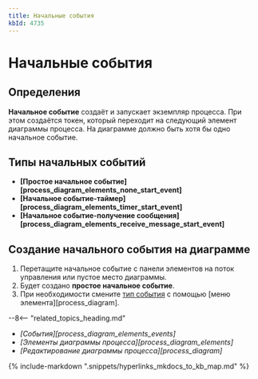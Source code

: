 ```yaml
---
title: Начальные события
kbId: 4735
---
```


# Начальные события

## Определения

**Начальное событие** создаёт и запускает экземпляр процесса. При этом создаётся токен, который переходит на следующий элемент диаграммы процесса. На диаграмме должно быть хотя бы одно начальное событие.

## Типы начальных событий

- **[Простое начальное событие][process_diagram_elements_none_start_event]**
- **[Начальное событие-таймер][process_diagram_elements_timer_start_event]**
- **[Начальное событие-получение сообщения][process_diagram_elements_receive_message_start_event]**

## Создание начального события на диаграмме

1. Перетащите начальное событие с панели элементов на поток управления или пустое место диаграммы.
2. Будет создано **простое начальное событие**.
3. При необходимости смените [тип события](#типы-начальных-событий) с помощью [меню элемента][process_diagram].

--8<-- "related_topics_heading.md"

- *[События][process_diagram_elements_events]*
- *[Элементы диаграммы процесса][process_diagram_elements]*
- *[Редактирование диаграммы процесса][process_diagram]*

{% include-markdown ".snippets/hyperlinks_mkdocs_to_kb_map.md" %}
